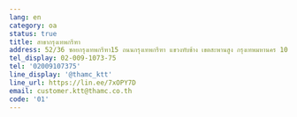 ```yaml
---
lang: en
category: oa
status: true
title: สาขากรุงเทพกรีฑา
address: 52/36 ซอยกรุงเทพกรีฑา15 ถนนกรุงเทพกรีฑา แขวงทับช้าง เขตสะพานสูง กรุงเทพมหานคร 10250
tel_display: 02-009-1073-75
tel: '02009107375'
line_display: '@thamc_ktt'
line_url: https://lin.ee/7xOPY7D
email: customer.ktt@thamc.co.th
code: '01'
---
```

